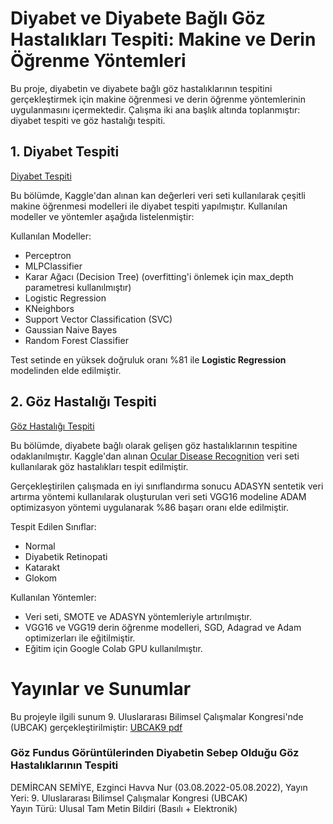 # Diyabet ve Diyabete Bağlı Göz Hastalıkları Tespiti: Makine ve Derin Öğrenme Yöntemleri

Bu proje, diyabetin ve diyabete bağlı göz hastalıklarının tespitini gerçekleştirmek için makine öğrenmesi ve derin öğrenme yöntemlerinin uygulanmasını içermektedir. Çalışma iki ana başlık altında toplanmıştır: diyabet tespiti ve göz hastalığı tespiti.

## 1. Diyabet Tespiti
[Diyabet Tespiti](https://github.com/havva-nur-ezginci/DiyabetTespiti-ve-DiyabeteBagliOlusanGozHastaliklarininTespiti-MakineOgrenmesi-DerinOgrenme/blob/main/Diyabet_Tespiti/DiyabetTahminModelleri.ipynb)

Bu bölümde, Kaggle'dan alınan kan değerleri veri seti kullanılarak çeşitli makine öğrenmesi modelleri ile diyabet tespiti yapılmıştır. Kullanılan modeller ve yöntemler aşağıda listelenmiştir:

Kullanılan Modeller:
- Perceptron
- MLPClassifier
- Karar Ağacı (Decision Tree) (overfitting'i önlemek için max_depth parametresi kullanılmıştır)
- Logistic Regression
- KNeighbors
- Support Vector Classification (SVC)
- Gaussian Naive Bayes
- Random Forest Classifier

Test setinde en yüksek doğruluk oranı %81 ile **Logistic Regression** modelinden elde edilmiştir.

## 2. Göz Hastalığı Tespiti
[Göz Hastalığı Tespiti](https://github.com/havva-nur-ezginci/DiyabetTespiti-ve-DiyabeteBagliOlusanGozHastaliklarininTespiti-MakineOgrenmesi-DerinOgrenme)

Bu bölümde, diyabete bağlı olarak gelişen göz hastalıklarının tespitine odaklanılmıştır. Kaggle'dan alınan [Ocular Disease Recognition](https://www.kaggle.com/datasets/andrewmvd/ocular-disease-recognition-odir5k) veri seti kullanılarak göz hastalıkları tespit edilmiştir.

Gerçekleştirilen çalışmada en iyi sınıflandırma sonucu ADASYN sentetik veri artırma yöntemi kullanılarak oluşturulan veri seti VGG16 modeline ADAM optimizasyon yöntemi uygulanarak %86 başarı oranı elde edilmiştir.

Tespit Edilen Sınıflar:
- Normal
- Diyabetik Retinopati
- Katarakt
- Glokom

Kullanılan Yöntemler:
- Veri seti, SMOTE ve ADASYN yöntemleriyle artırılmıştır.
- VGG16 ve VGG19 derin öğrenme modelleri, SGD, Adagrad ve Adam optimizerları ile eğitilmiştir.
- Eğitim için Google Colab GPU kullanılmıştır.

# Yayınlar ve Sunumlar
Bu projeyle ilgili sunum 9. Uluslararası Bilimsel Çalışmalar Kongresi'nde (UBCAK) gerçekleştirilmiştir: [UBCAK9 pdf](https://www.ubcakcongress.org/ubcak9_tam_metin.pdf)
### Göz Fundus Görüntülerinden Diyabetin Sebep Olduğu Göz Hastalıklarının Tespiti
DEMİRCAN SEMİYE, Ezginci Havva Nur (03.08.2022-05.08.2022), Yayın Yeri: 9. Uluslararası Bilimsel Çalışmalar Kongresi (UBCAK)
<br>Yayın Türü: Ulusal Tam Metin Bildiri (Basılı + Elektronik)
